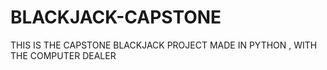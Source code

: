 # BLACKJACK-CAPSTONE
THIS IS THE CAPSTONE BLACKJACK PROJECT MADE IN PYTHON , WITH THE COMPUTER DEALER
